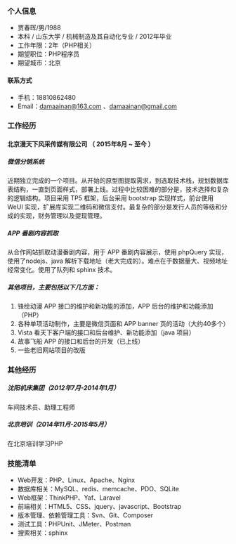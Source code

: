 ### 个人信息
 - 贾春晖/男/1988 
 - 本科 / 山东大学 / 机械制造及其自动化专业 / 2012年毕业
 - 工作年限：2年（PHP相关）
 - 期望职位：PHP程序员
 - 期望城市：北京

#### 联系方式
- 手机：18810862480
- Email：damaainan@163.com 、damaainan@gmail.com

### 工作经历
#### 北京漫天下风采传媒有限公司 （ 2015年8月 ~ 至今 ）
##### 微信分销系统
近期独立完成的一个项目。从开始的原型图提取需求，到选取技术栈，规划数据库表结构，一直到页面样式，部署上线。过程中比较困难的部分是，技术选择和复杂的逻辑结构。项目采用 TP5 框架，后台采用 bootstrap 实现样式，前台使用 WeUI 实现，扩展库实现二维码和微信支付。最复杂的部分是发行人员的等级和分成的实现，财务管理以及提现管理。

##### APP 番剧内容抓取 
从合作网站抓取动漫番剧内容，用于 APP 番剧内容展示，使用 phpQuery 实现，使用了nodejs、java 解析下载地址（老大完成的）。难点在于数据量大、视频地址经常变化。使用了队列和 sphinx 技术。

##### 其他项目，主要包括以下几方面： 
1. 锋绘动漫 APP 接口的维护和新功能的添加，APP 后台的维护和功能添加（PHP）
2. 各种单项活动制作，主要是微信页面和 APP banner 页的活动（大约40多个）
3. Vista 看天下客户端的接口和后台维护、新功能添加（java 项目）
4. 故事飞船 APP 的接口和后台的开发（已上线）
5. 一些老旧网站项目的改版


### 其他经历
##### 沈阳机床集团（2012年7月-2014年1月）
 车间技术员、助理工程师
##### 北京培训（2014年11月-2015年5月）  
 在北京培训学习PHP
 
### 技能清单

- Web开发：PHP、Linux、Apache、Nginx
- 数据库相关：MySQL、redis、memcache、PDO、SQLite
- Web框架：ThinkPHP、Yaf、Laravel
- 前端相关：HTML5、CSS、jquery、javascript、Bootstrap
- 版本管理、依赖管理工具：Svn、Git、Composer
- 测试工具：PHPUnit、JMeter、Postman
- 搜索相关：sphinx
